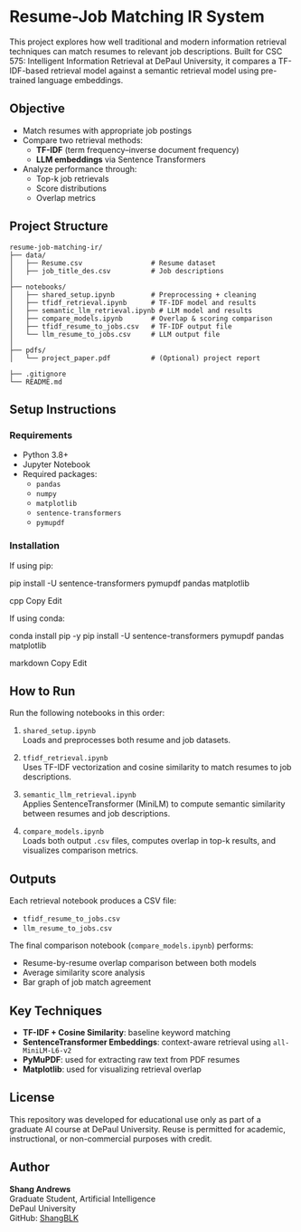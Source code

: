 # Resume-Job Matching IR System

This project explores how well traditional and modern information retrieval techniques can match resumes to relevant job descriptions. Built for CSC 575: Intelligent Information Retrieval at DePaul University, it compares a TF-IDF-based retrieval model against a semantic retrieval model using pre-trained language embeddings.

## Objective

- Match resumes with appropriate job postings
- Compare two retrieval methods:
  - **TF-IDF** (term frequency–inverse document frequency)
  - **LLM embeddings** via Sentence Transformers
- Analyze performance through:
  - Top-k job retrievals
  - Score distributions
  - Overlap metrics

## Project Structure


```text
resume-job-matching-ir/
├── data/
│   ├── Resume.csv                 # Resume dataset
│   ├── job_title_des.csv          # Job descriptions
│
├── notebooks/
│   ├── shared_setup.ipynb         # Preprocessing + cleaning
│   ├── tfidf_retrieval.ipynb      # TF-IDF model and results
│   ├── semantic_llm_retrieval.ipynb # LLM model and results
│   ├── compare_models.ipynb       # Overlap & scoring comparison
│   ├── tfidf_resume_to_jobs.csv   # TF-IDF output file
│   └── llm_resume_to_jobs.csv     # LLM output file
│
├── pdfs/
│   └── project_paper.pdf          # (Optional) project report

├── .gitignore
└── README.md
```

## Setup Instructions

### Requirements

- Python 3.8+
- Jupyter Notebook
- Required packages:
  - `pandas`
  - `numpy`
  - `matplotlib`
  - `sentence-transformers`
  - `pymupdf`

### Installation

If using pip:

pip install -U sentence-transformers pymupdf pandas matplotlib

cpp
Copy
Edit

If using conda:

conda install pip -y
pip install -U sentence-transformers pymupdf pandas matplotlib

markdown
Copy
Edit

## How to Run

Run the following notebooks in this order:

1. `shared_setup.ipynb`  
   Loads and preprocesses both resume and job datasets.

2. `tfidf_retrieval.ipynb`  
   Uses TF-IDF vectorization and cosine similarity to match resumes to job descriptions.

3. `semantic_llm_retrieval.ipynb`  
   Applies SentenceTransformer (MiniLM) to compute semantic similarity between resumes and job descriptions.

4. `compare_models.ipynb`  
   Loads both output `.csv` files, computes overlap in top-k results, and visualizes comparison metrics.

## Outputs

Each retrieval notebook produces a CSV file:

- `tfidf_resume_to_jobs.csv`  
- `llm_resume_to_jobs.csv`

The final comparison notebook (`compare_models.ipynb`) performs:

- Resume-by-resume overlap comparison between both models
- Average similarity score analysis
- Bar graph of job match agreement

## Key Techniques

- **TF-IDF + Cosine Similarity**: baseline keyword matching
- **SentenceTransformer Embeddings**: context-aware retrieval using `all-MiniLM-L6-v2`
- **PyMuPDF**: used for extracting raw text from PDF resumes
- **Matplotlib**: used for visualizing retrieval overlap

## License

This repository was developed for educational use only as part of a graduate AI course at DePaul University. Reuse is permitted for academic, instructional, or non-commercial purposes with credit.

## Author

**Shang Andrews**  
Graduate Student, Artificial Intelligence  
DePaul University  
GitHub: [ShangBLK](https://github.com/ShangBLK)
